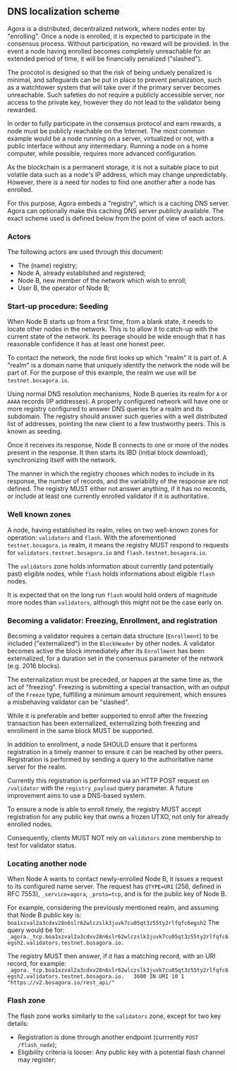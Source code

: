 ## DNS localization scheme

Agora is a distributed, decentralized network, where nodes enter by "enrolling".
Once a node is enrolled, it is expected to participate in the consensus process.
Without participation, no reward will be provided. In the event a node having enrolled
becomes completely unreachable for an extended period of time,
it will be financially penalized ("slashed").

The procotol is designed so that the risk of being unduely penalized is minimal,
and safeguards can be put in place to prevent penalization, such as a watchtower
system that will take over if the primary server becomes unreachable.
Such safeties do not require a publicly accessible server, nor access to the private key,
however they do not lead to the validator being rewarded.

In order to fully participate in the consensus protocol and earn rewards,
a node must be publicly reachable on the Internet. The most common example would be a node
running on a server, virtualized or not, with a public interface without any intermediary.
Running a node on a home computer, while possible, requires more advanced configuration.

As the blockchain is a permanent storage, it is not a suitable place to put volatile data
such as a node's IP address, which may change unpredictably.
However, there is a need for nodes to find one another after a node has enrolled.

For this purpose, Agora embeds a "registry", which is a caching DNS server.
Agora can optionally make this caching DNS server publicly available.
The exact scheme used is defined below from the point of view of each actors.

### Actors

The following actors are used through this document:
- The (name) registry;
- Node A, already established and registered;
- Node B, new member of the network which wish to enroll;
- User B, the operator of Node B;

### Start-up procedure: Seeding

When Node B starts up from a first time, from a blank state, it needs to locate other nodes in the network.
This is to allow it to catch-up with the current state of the network. Its peerage should be wide enough
that it has reasonable confidence it has at least one honest peer.

To contact the network, the node first looks up which "realm" it is part of.
A "realm" is a domain name that uniquely identify the network the node will be part of.
For the purpose of this example, the realm we use will be `testnet.bosagora.io`.

Using normal DNS resolution mechanisms, Node B queries its realm for `A` or `AAAA` records (IP addresses).
A properly configured network will have one or more registry configured to answer DNS queries for
a realm and its subdomain. The registry should answer such queries with a well distributed list
of addresses, pointing the new client to a few trustworthy peers. This is known as seeding.

Once it receives its response, Node B connects to one or more of the nodes present in the response.
It then starts its IBD (initial block download), synchronizing itself with the network.

The manner in which the registry chooses which nodes to include in its response,
the number of records, and the variability of the response are not defined.
The registry MUST either not answer anything, if it has no records,
or include at least one currently enrolled validator if it is authoritative.

### Well known zones

A node, having established its realm, relies on two well-known zones for operation:
`validators` and `flash`. With the aforementioned `testnet.bosagora.io` realm,
it means the registry MUST respond to requests for `validators.testnet.bosagora.io`
and `flash.testnet.bosagora.io`.

The `validators` zone holds information about currently (and potentially past)
eligible nodes, while `flash` holds informations about eligible `flash` nodes.

It is expected that on the long run `flash` would hold orders of magnitude more
nodes than `validators`, although this might not be the case early on.

### Becoming a validator: Freezing, Enrollment, and registration

Becoming a validator requires a certain data structure (`Enrollment`)
to be included ("externalized") in the `BlockHeader` by other nodes.
A validator becomes active the block immediately after its `Enrollment` has been externalized,
for a duration set in the consensus parameter of the network (e.g. 2016 blocks).

The externalization must be preceded, or happen at the same time as, the act of "freezing".
Freezing is submitting a special transaction, with an output of the `Freeze` type,
fulfilling a minimum amount requirement, which ensures a misbehaving validator can be "slashed".

While it is preferable and better supported to enroll after the freezing transaction has been externalized,
externalizing both freezing and enrollment in the same block MUST be supported.

In addition to enrollment, a node SHOULD ensure that it performs registration in a timely
manner to ensure it can be reached by other peers. Registration is performed by sending
a query to the authoritative name server for the realm.

Currently this registration is performed via an HTTP POST request on `/validator` with
the `registry_payload` query parameter.
A future improvement aims to use a DNS-based system.

To ensure a node is able to enroll timely, the registry MUST accept registration for any
public key that owns a frozen UTXO, not only for already enrolled nodes.

Consequently, clients MUST NOT rely on `validators` zone membership to test for validator status.

### Locating another node

When Node A wants to contact newly-enrolled Node B, it issues a request to its configured name server.
The request has `QTYPE=URI` (256, defined in RFC 7553), `_service=agora`, `_proto=tcp`,
and is for the public key of Node B.

For example, considering the previously mentioned realm, and assuming that Node B public key is:
`boa1xzval2a3cdxv28n6slr62wlczslk3juvk7cu05qt3z55ty2rlfqfc6egsh2`
The query would be for:
`_agora._tcp.boa1xzval2a3cdxv28n6slr62wlczslk3juvk7cu05qt3z55ty2rlfqfc6egsh2.validators.testnet.bosagora.io.`

The registry MUST then answer, if it has a matching record, with an URI record, for example:
`_agora._tcp.boa1xzval2a3cdxv28n6slr62wlczslk3juvk7cu05qt3z55ty2rlfqfc6egsh2.validators.testnet.bosagora.io.   3600 IN URI 10 1 "https://v2.bosagora.io/rest_api/"`

### Flash zone

The flash zone works similarly to the `validators` zone, except for two key details:
- Registration is done through another endpoint (currrently `POST /flash_node`);
- Eligibility criteria is looser: Any public key with a potential flash channel may register;
